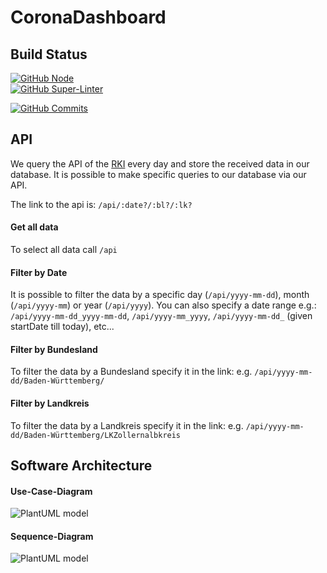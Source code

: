 # CoronaDashboard

## Build Status
[![GitHub Node](https://github.com/FelixGeisler/CoronaDashboard/workflows/Node.js%20CI/badge.svg)](https://github.com/actions/starter-workflows)  
[![GitHub Super-Linter](https://github.com/FelixGeisler/CoronaDashboard/workflows/Lint%20Code%20Base/badge.svg)](https://github.com/marketplace/actions/super-linter)

[![GitHub Commits](https://img.shields.io/github/commit-activity/w/FelixGeisler/CoronaDashboard)](https://github.com/FelixGeisler/CoronaDashboard/commits/main)

## API
We query the API of the [RKI](https://npgeo-corona-npgeo-de.hub.arcgis.com/datasets/917fc37a709542548cc3be077a786c17_0) every day and store the received data in our database. It is possible to make specific queries to our database via our API. 

The link to the api is: `/api/:date?/:bl?/:lk?`

#### Get all data
To select all data call `/api`

#### Filter by Date
It is possible to filter the data by a specific day (`/api/yyyy-mm-dd`), month (`/api/yyyy-mm`) or year (`/api/yyyy`).
You can also specify a date range e.g.: `/api/yyyy-mm-dd_yyyy-mm-dd`, `/api/yyyy-mm_yyyy`, `/api/yyyy-mm-dd_` (given startDate till today), etc...

#### Filter by Bundesland
To filter the data by a Bundesland specify it in the link: e.g. `/api/yyyy-mm-dd/Baden-Württemberg/`

#### Filter by Landkreis
To filter the data by a Landkreis specify it in the link: e.g. `/api/yyyy-mm-dd/Baden-Württemberg/LKZollernalbkreis`

## Software Architecture

#### Use-Case-Diagram
![PlantUML model](http://www.plantuml.com/plantuml/png/XSx1JeGm40RWUv_YpthPFImFO0XPbOit3HBFip12iwNTJ0TrDRwxAKH3EEY5qFd_Vfr3L18T1sSSloWqG6pNArehtAWDtiIJzMSI6d2cvaGTHxquHeh9TuuDDHe4TMG1HTIcOdcT_ojZVclOt0K9db1Ix8-1fDtWYZv6ONmQ0AYntsDRzU4DJtHql9kcom7oBCFsSMIveBpTNIFF-LtPjqMn5afBdT0GPoHzri4_s29AQhL-uERXVh8Nnx_4gLfDrv_5AaD3wip2Se8iAtwGX2R5-iQDBIyNcyDviozpOD-EW_i6)


#### Sequence-Diagram
![PlantUML model](http://www.plantuml.com/plantuml/png/TP11QuD048Nl-oi6SlOFU2X9pHAaaeOez5X6CxGBkiew6qf_VJV9PgerlMJ9cpTltkTwP7JikrRL_HTahI7BiC9lxqWDOM8QCw3bE55aJn2CwkekoPt9FNA_KNqRpjGjCjOuqZnbSyZ7Hnd7b_mzp7xDEzVx0LQ5-VZavzPJl9y44sHzrtbh6cJJMoNd8NcwvwImqvN2XiqPcK0i8aL4-Iy5uWj929Er54gztweJBUmY2EwqZgWf7FMXs6GQydtrUg5S4iPAIToUGIvwtnwObmpC_vqlTQ6pIjs5ltWNVOedlabUM8dN5vyZwbD5zgwmw_3Zk_O7)
